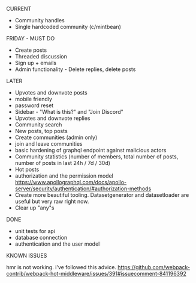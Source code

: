CURRENT

- Community handles
- Single hardcoded community (c/mintbean)

FRIDAY - MUST DO

- Create posts
- Threaded discussion
- Sign up + emails
- Admin functionality - Delete replies, delete posts

LATER

- Upvotes and downvote posts
- mobile friendly
- password reset
- Sidebar - "What is this?" and "Join Discord"
- Upvotes and downvote replies
- Community search
- New posts, top posts
- Create communities (admin only)
- join and leave communities
- basic hardening of graphql endpoint against malicious actors
- Community statistics (number of members, total number of posts, number of posts in last 24h / 7d / 30d)
- Hot posts
- authorization and the permission model https://www.apollographql.com/docs/apollo-server/security/authentication/#authorization-methods
- Create more beautiful tooling. Datasetgenerator and datasetloader are useful but very raw right now.
- Clear up "any"s

DONE

- unit tests for api
- database connection
- authentication and the user model

KNOWN ISSUES

hmr is not working. i've followed this advice. https://github.com/webpack-contrib/webpack-hot-middleware/issues/391#issuecomment-841196392

